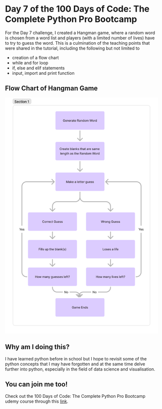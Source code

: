 <h1>Day 7 of the 100 Days of Code: The Complete Python Pro Bootcamp</h1>
<p>For the Day 7 challenge, I created a Hangman game, where a random word is chosen from a word list and players (with a limited number of lives) have to try to guess the word. This is a culmination of the teaching points that were shared in the tutorial, including the following but not limited to</p>
<ul>
  <li>creation of a flow chart </li>
  <li>while and for loop</li>
  <li>if, else and elif statements</li>
  <li>input, import and print function</li>
</ul>


<h2>Flow Chart of Hangman Game</h2>

![Flowchart](https://github.com/ernestng1/pythonchallenge_day7/raw/main/hangman_game_logic.png)

<h2>Why am I doing this?</h2>
<p>I have learned python before in school but I hope to revisit some of the python concepts that I may have forgotten and at the same time delve further into python, especially in the field of data science and visualisation.</p>

<h2>You can join me too!</h2>
<p> Check out the 100 Days of Code: The Complete Python Pro Bootcamp udemy course through this <a href="https://www.udemy.com/course/100-days-of-code/">link</a>.</p>
